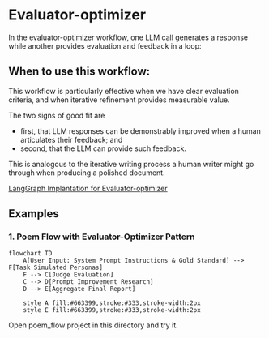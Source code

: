 # Evaluator-optimizer
In the evaluator-optimizer workflow, one LLM call generates a response while another provides evaluation and feedback in a loop:

## When to use this workflow: 
This workflow is particularly effective when we have clear evaluation criteria, and when iterative refinement provides measurable value. 

The two signs of good fit are 
- first, that LLM responses can be demonstrably improved when a human articulates their feedback; and
- second, that the LLM can provide such feedback. 

This is analogous to the iterative writing process a human writer might go through when producing a polished document.

[LangGraph Implantation for Evaluator-optimizer](https://langchain-ai.github.io/langgraph/tutorials/workflows/#evaluator-optimizer)

## Examples

### 1. Poem Flow with Evaluator-Optimizer Pattern

```mermaid
flowchart TD
    A[User Input: System Prompt Instructions & Gold Standard] --> F[Task Simulated Personas]
    F --> C[Judge Evaluation]
    C --> D[Prompt Improvement Research]
    D --> E[Aggregate Final Report]

    style A fill:#663399,stroke:#333,stroke-width:2px
    style E fill:#663399,stroke:#333,stroke-width:2px
```

Open poem_flow project in this directory and try it.